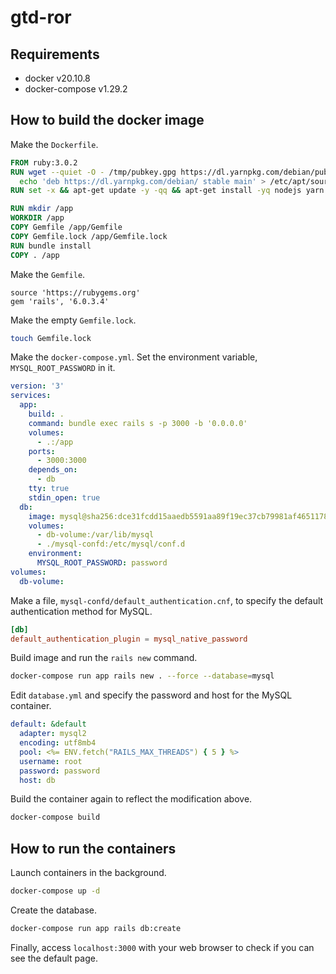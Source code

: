 # gtd-ror

## Requirements

- docker v20.10.8
- docker-compose v1.29.2

## How to build the docker image

Make the `Dockerfile`.

```Dockerfile
FROM ruby:3.0.2
RUN wget --quiet -O - /tmp/pubkey.gpg https://dl.yarnpkg.com/debian/pubkey.gpg | apt-key add - && \
  echo 'deb https://dl.yarnpkg.com/debian/ stable main' > /etc/apt/sources.list.d/yarn.list
RUN set -x && apt-get update -y -qq && apt-get install -yq nodejs yarn

RUN mkdir /app
WORKDIR /app
COPY Gemfile /app/Gemfile
COPY Gemfile.lock /app/Gemfile.lock
RUN bundle install
COPY . /app
```

Make the `Gemfile`.

```Gemfile
source 'https://rubygems.org'
gem 'rails', '6.0.3.4'
```

Make the empty `Gemfile.lock`.

```bash
touch Gemfile.lock
```

Make the `docker-compose.yml`.
Set the environment variable, `MYSQL_ROOT_PASSWORD` in it.

```yaml
version: '3'
services:
  app:
    build: .
    command: bundle exec rails s -p 3000 -b '0.0.0.0'
    volumes:
      - .:/app
    ports:
      - 3000:3000
    depends_on:
      - db
    tty: true
    stdin_open: true
  db:
    image: mysql@sha256:dce31fcdd15aaedb5591aa89f19ec37cb79981af46511781fa41287d88ed0abd
    volumes:
      - db-volume:/var/lib/mysql
      - ./mysql-confd:/etc/mysql/conf.d
    environment:
      MYSQL_ROOT_PASSWORD: password
volumes:
  db-volume:
```

Make a file, `mysql-confd/default_authentication.cnf`,
to specify the default authentication method for MySQL.

```conf
[db]
default_authentication_plugin = mysql_native_password
```
Build image and run the `rails new` command.

```bash
docker-compose run app rails new . --force --database=mysql
```

Edit `database.yml` and specify the password and host for the MySQL container.

```yaml
default: &default
  adapter: mysql2
  encoding: utf8mb4
  pool: <%= ENV.fetch("RAILS_MAX_THREADS") { 5 } %>
  username: root
  password: password
  host: db
```

Build the container again to reflect the modification above.

```bash
docker-compose build
```

## How to run the containers

Launch containers in the background.

```bash
docker-compose up -d
```

Create the database.

```bash
docker-compose run app rails db:create
```

Finally, access `localhost:3000` with your web browser to check if you can see the default page.